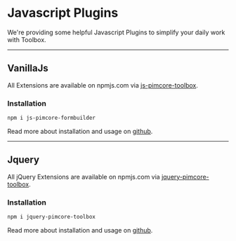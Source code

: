 # Javascript Plugins
We're providing some helpful Javascript Plugins to simplify your daily work with Toolbox.

***

## VanillaJs
All Extensions are available on npmjs.com via [js-pimcore-toolbox](https://www.npmjs.com/package/js-pimcore-toolbox). 

### Installation
```bash
npm i js-pimcore-formbuilder
```

Read more about installation and usage on [github](https://github.com/dachcom-digital/js-pimcore-toolbox).

***

## Jquery
All jQuery Extensions are available on npmjs.com via [jquery-pimcore-toolbox](https://www.npmjs.com/package/jquery-pimcore-toolbox). 

### Installation
```bash
npm i jquery-pimcore-toolbox
```

Read more about installation and usage on [github](https://github.com/dachcom-digital/jquery-pimcore-toolbox).
